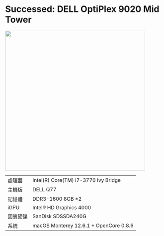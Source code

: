 # Successed: DELL OptiPlex 9020 Mid Tower
<img width="450" src="https://user-images.githubusercontent.com/79300809/202952438-aecde2bc-4fd2-408d-8efd-5b304493dc10.jpg"><br>
<table>
  <tr>
    <td>處理器</td><td>Intel(R) Core(TM) i7-3770 Ivy Bridge</td>
  </tr>
  <tr>
    <td>主機板</td><td>DELL Q77</td>
  </tr>
  <tr>  
    <td>記憶體</td><td>DDR3-1600 8GB *2</td>
  </tr>
  <tr>
    <td>iGPU</td><td>Intel® HD Graphics 4000</td>
  </tr>
  <tr>  
    <td>固態硬碟</td><td>SanDisk SDSSDA240G</td>
  </tr>
  <tr>
    <td>系統</td><td>macOS Monterey 12.6.1 + OpenCore 0.8.6</td>
  </tr>  
</table>
